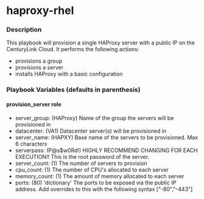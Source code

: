 # haproxy-rhel

### Description
This playbook will provision a single HAProxy server with a public IP on the CenturyLink Cloud. It performs the following actions:
* provisions a group
* provisions a server
* installs HAProxy with a basic configuration

### Playbook Variables (defaults in parenthesis)
#### provision_server role
* server_group: (HAProxy) Name of the group the servers will be provisioned in
* datacenter: (VA1) Datacenter server(s) will be provisioned in
* server_name: (HAPXY) Base name of the servers to be provisioned. Max 6 characters
* serverpass: (P@s$w0Rd!) HIGHLY RECOMMEND CHANGING FOR EACH EXECUTION!! This is the root password of the server.
* server_count: (1) The number of servers to provision
* cpu_count: (1) The number of CPU's allocated to each server
* memory_count: (1) The amount of memory allocated to each server
* ports: (80) 'dictionary' The ports to be exposed via the public IP address. Add overrides to this with the following syntax ["-80","-443"]
